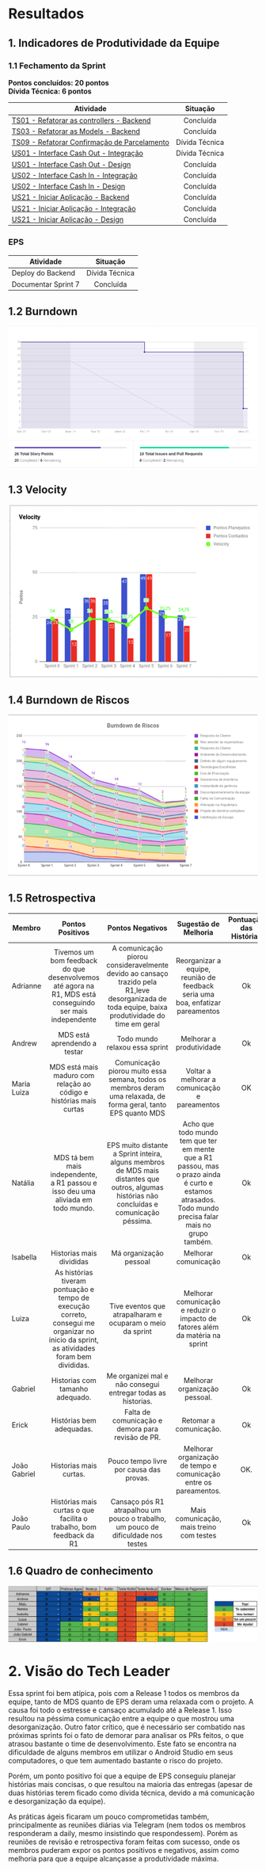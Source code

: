 # Resultados 

## 1. Indicadores de Produtividade da Equipe

### 1.1 Fechamento da Sprint 

**Pontos concluídos: 20 pontos**
<br/>
**Dívida Técnica: 6 pontos**

| Atividade | Situação |
| --------  | :----:   |
| [TS01 - Refatorar as controllers - Backend](https://github.com/fga-eps-mds/2019.2-over26/issues/92) | Concluída |
| [TS03 - Refatorar as Models - Backend](https://github.com/fga-eps-mds/2019.2-over26/issues/94) | Concluída |
| [TS09 - Refatorar Confirmação de Parcelamento](https://github.com/fga-eps-mds/2019.2-over26/issues/114) | Dívida Técnica |
| [US01 - Interface Cash Out - Integração](https://github.com/fga-eps-mds/2019.2-over26/issues/112) | Dívida Técnica |
| [US01 - Interface Cash Out - Design](https://github.com/fga-eps-mds/2019.2-over26/issues/111) | Concluída |
| [US02 - Interface Cash In - Integração ](https://github.com/fga-eps-mds/2019.2-over26/issues/110) | Concluída |
| [US02 - Interface Cash In - Design](https://github.com/fga-eps-mds/2019.2-over26/issues/109) | Concluída |
| [US21 - Iniciar Aplicação - Backend](https://github.com/fga-eps-mds/2019.2-over26/issues/113) | Concluída |
| [US21 - Iniciar Aplicação - Integração](https://github.com/fga-eps-mds/2019.2-over26/issues/108) | Concluída |
| [US21 - Iniciar Aplicação - Design](https://github.com/fga-eps-mds/2019.2-over26/issues/107) | Concluída |


### EPS
| Atividade | Situação |
| -------- | :----: |
| Deploy do Backend | Dívida Técnica |
| Documentar Sprint 7 |  Concluída |

## 1.2 Burndown
![](../../images/metrics_agile/burndown_sprint7.png)

## 1.3 Velocity 
![](../../images/metrics_agile/velocity_sprint7.png)

## 1.4 Burndown de Riscos 
![](../../images/metrics_agile/burndown_riscos_sprint7.png)


## 1.5 Retrospectiva 
| Membro | Pontos Positivos | Pontos Negativos | Sugestão de Melhoria | Pontuação das Histórias |
| --------  | :----:   | :----:   | :----:   | :----:   |
| Adrianne | Tivemos um bom feedback do que desenvolvemos até agora na R1, MDS está conseguindo ser mais independente | A comunicação piorou consideravelmente devido ao cansaço trazido pela R1,leve desorganizada de toda equipe, baixa produtividade do time em geral  | Reorganizar a equipe, reunião de feedback seria uma boa, enfatizar pareamentos | Ok | |
| Andrew | MDS está aprendendo a testar | Todo mundo relaxou essa sprint | Melhorar a produtividade | Ok | |
| Maria Luiza | MDS está mais maduro com relação ao código e histórias mais curtas | Comunicação piorou muito essa semana, todos os membros deram uma relaxada, de forma geral, tanto EPS quanto MDS | Voltar a melhorar a comunicação e pareamentos | OK |
| Natália | MDS tá bem mais independente, a R1 passou e isso deu uma aliviada em todo mundo. | EPS muito distante a Sprint inteira, alguns membros de MDS mais distantes que outros, algumas histórias não concluídas e comunicação péssima. | Acho que todo mundo tem que ter em mente que a R1 passou, mas o prazo ainda é curto e estamos atrasados. Todo mundo precisa falar mais no grupo também. | Ok | |
| Isabella | Historias mais divididas| Má organização pessoal |  Melhorar comunicação | Ok |
| Luiza | As histórias tiveram pontuação e tempo de execução correto, consegui me organizar no inicio da sprint, as atividades foram bem divididas.| Tive eventos que atrapalharam e ocuparam o meio da sprint | Melhorar comunicação e reduzir o impacto de fatores além da matéria na sprint | Ok | |
| Gabriel | Historias com tamanho adequado. | Me organizei mal e não consegui entregar todas as historias. | Melhorar organização pessoal.| Ok | |
| Erick | Histórias bem adequadas. | Falta de comunicação e demora para revisão de PR. | Retomar a comunicação. | Ok | |
| João Gabriel | Historias mais curtas. |Pouco tempo livre por causa das provas. |Melhorar organização de tempo e comunicação entre os pareamentos.  |OK.|
| João Paulo | Histórias mais curtas o que facilita o trabalho, bom feedback da R1 | Cansaço pós R1 atrapalhou um pouco o trabalho, um pouco de dificuldade nos testes | Mais comunicação, mais treino com testes | Ok | |

## 1.6 Quadro de conhecimento
![](../../images/metrics_agile/quadro_conhecimento_sprint7.png)

# 2. Visão do Tech Leader
Essa sprint foi bem atípica, pois com a Release 1 todos os membros da equipe, tanto de MDS quanto de EPS deram uma relaxada com o projeto. A causa foi todo o estresse e cansaço acumulado até a Release 1. Isso resultou na péssima comunicação entre a equipe o que mostrou uma desorganização. Outro fator crítico, que é necessário ser combatido nas próximas sprints foi o fato de demorar para analisar os PRs feitos, o que atrasou bastante o time de desenvolvimento. Este fato se encontra na dificuldade de alguns membros em utilizar o Android Studio em seus computadores, o que tem aumentado bastante o risco do projeto. 

 Porém, um ponto positivo foi que a equipe de EPS conseguiu planejar histórias mais concisas, o que resultou na maioria das entregas (apesar de duas histórias terem ficado como dívida técnica, devido a má comunicação e desorganização da equipe).

As práticas ágeis ficaram um pouco comprometidas também, principalmente as reuniões diárias via Telegram (nem todos os membros responderam a daily, mesmo insistindo que respondessem). Porém as reuniões de revisão e retrospectiva foram feitas com sucesso, onde os membros puderam expor os pontos positivos e negativos, assim como melhoria para que a equipe alcançasse a produtividade máxima. 